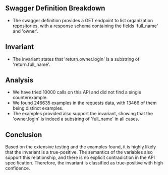 ## Swagger Definition Breakdown
- The swagger definition provides a GET endpoint to list organization repositories, with a response schema containing the fields 'full_name' and 'owner'.

## Invariant
- The invariant states that 'return.owner.login' is a substring of 'return.full_name'.

## Analysis
- We have tried 10000 calls on this API and did not find a single counterexample.
- We found 246635 examples in the requests data, with 13466 of them being distinct examples.
- The examples provided also support the invariant, showing that the 'owner.login' is indeed a substring of 'full_name' in all cases.

## Conclusion
Based on the extensive testing and the examples found, it is highly likely that the invariant is a true-positive. The semantics of the variables also support this relationship, and there is no explicit contradiction in the API specification. Therefore, the invariant is classified as true-positive with high confidence.
